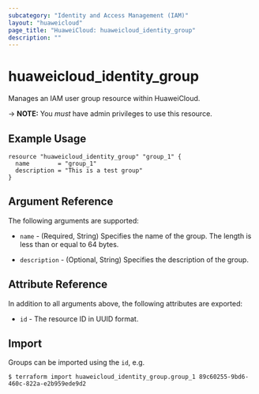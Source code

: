 ```yaml
---
subcategory: "Identity and Access Management (IAM)"
layout: "huaweicloud"
page_title: "HuaweiCloud: huaweicloud_identity_group"
description: ""
---
```


# huaweicloud_identity_group

Manages an IAM user group resource within HuaweiCloud.

-> **NOTE:** You *must* have admin privileges to use this resource.

## Example Usage

```hcl
resource "huaweicloud_identity_group" "group_1" {
  name        = "group_1"
  description = "This is a test group"
}
```

## Argument Reference

The following arguments are supported:

* `name` - (Required, String) Specifies the name of the group. The length is less than or equal to 64 bytes.

* `description` - (Optional, String) Specifies the description of the group.

## Attribute Reference

In addition to all arguments above, the following attributes are exported:

* `id` - The resource ID in UUID format.

## Import

Groups can be imported using the `id`, e.g.

```
$ terraform import huaweicloud_identity_group.group_1 89c60255-9bd6-460c-822a-e2b959ede9d2
```
